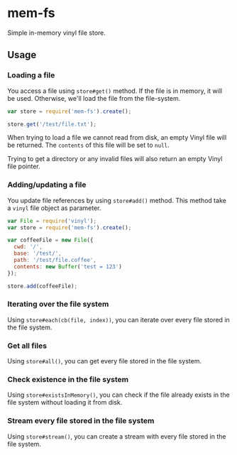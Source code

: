 mem-fs
=============

Simple in-memory vinyl file store.


Usage
-------------

### Loading a file

You access a file using `store#get()` method. If the file is in memory, it will be used. Otherwise, we'll load the file from the file-system.

```js
var store = require('mem-fs').create();

store.get('/test/file.txt');
```

When trying to load a file we cannot read from disk, an empty Vinyl file will be returned. The `contents` of this file will be set to `null`.

Trying to get a directory or any invalid files will also return an empty Vinyl file pointer.

### Adding/updating a file

You update file references by using `store#add()` method. This method take a `vinyl` file object as parameter.

```js
var File = require('vinyl');
var store = require('mem-fs').create();

var coffeeFile = new File({
  cwd: '/',
  base: '/test/',
  path: '/test/file.coffee',
  contents: new Buffer('test = 123')
});

store.add(coffeeFile);
```

### Iterating over the file system

Using `store#each(cb(file, index))`, you can iterate over every file stored in the file system.

### Get all files

Using `store#all()`, you can get every file stored in the file system.

### Check existence in the file system

Using `store#existsInMemory()`, you can check if the file already exists in the file system without loading it from disk.

### Stream every file stored in the file system

Using `store#stream()`, you can create a stream with every file stored in the file system.
